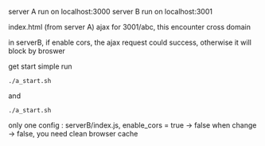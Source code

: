 server A run on localhost:3000
server B run on localhost:3001

index.html (from server A) ajax for 3001/abc, this encounter cross domain

in serverB, if enable cors,
the ajax request could success, otherwise it will block by broswer


get start
simple run 

```
./a_start.sh
```

and

```
./a_start.sh
```

only one config : serverB/index.js, enable_cors = true -> false
when change -> false, you need clean browser cache

